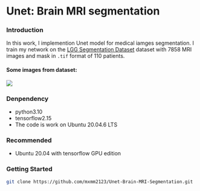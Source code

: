 # Unet: Brain MRI segmentation

### Introduction

In this work, I implemention Unet model for medical iamges segmentation. I train my network on the [LGG Segmentation Dataset](https://www.kaggle.com/datasets/mateuszbuda/lgg-mri-segmentation) dataset with
7858 MRI images and mask in `.tif` format of 110 patients.

#### Some images from dataset:
![][1]

  [1]: ./samples.png

### Denpendency
* python3.10
* tensorflow2.15
* The code is work on Ubuntu 20.04.6 LTS

### Recommended

* Ubuntu 20.04 with tensorflow GPU edition

### Getting Started

```bash
git clone https://github.com/mxmm2123/Unet-Brain-MRI-Segmentation.git
```

